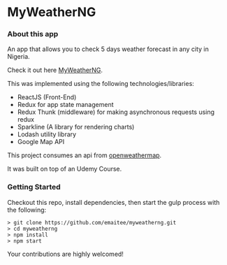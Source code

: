 # MyWeatherNG

### About this app

An app that allows you to check 5 days weather forecast in any city in Nigeria.

Check it out here [MyWeatherNG]('https://myweatherng.herokuapp.com').

This was implemented using the following technologies/libraries:

- ReactJS (Front-End)
- Redux for app state management
- Redux Thunk (middleware) for making asynchronous requests using redux
- Sparkline (A library for rendering charts)
- Lodash utility library
- Google Map API

This project consumes an api from [openweathermap]('https://openweathermap.org/forecast5').

It was built on top of an Udemy Course.

### Getting Started

Checkout this repo, install dependencies, then start the gulp process with the following:

```
> git clone https://github.com/emaitee/myweatherng.git
> cd myweatherng
> npm install
> npm start
```

Your contributions are highly welcomed!
